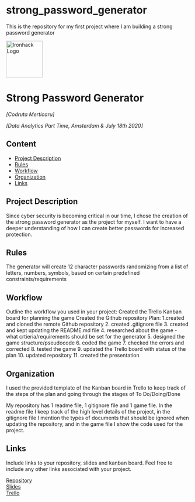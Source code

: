 # strong_password_generator
This is the repository for my first project where I am building a strong password generator

<img src="https://bit.ly/2VnXWr2" alt="Ironhack Logo" width="100"/>

# Strong Password Generator
*[Codruta Merticaru]*

*[Data Analytics Part Time, Amsterdam & July 18th 2020]*

## Content
- [Project Description](#project-description)
- [Rules](#rules)
- [Workflow](#workflow)
- [Organization](#organization)
- [Links](#links)

## Project Description
Since cyber security is becoming critical in our time, I chose the creation of the strong password generator as the project for myself. I want to have a deeper understanding of how I can create better passwords for increased protection. 

## Rules
The generator will create 12 character passwords randomizing from a list of letters, numbers, symbols, based on certain predefined constraints/requirements

## Workflow
Outline the workflow you used in your project:
Created the Trello Kanban board for planning the game
Created the Github repository
Plan: 
1.created and cloned the remote Github repository 
2. created .gitignore file
3. created and kept updating the README.md file
4. researched about the game - what crtieria/requirements should be set for the generator
5. designed the game structure/pseudocode
6. coded the game
7. checked the errors and corrected
8. tested the game
9. updated the Trello board with status of the plan
10. updated repository
11. created the presentation 

## Organization
I used the provided template of the Kanban board in Trello to keep track of the steps of the plan and going through the stages of To Do/Doing/Done

My repository has 1 readme file, 1 gitignore file and 1 game file. In the readme file I keep track of the high level details of the project, in the gitignore file I mention the types of documents that should be ignored when updating the repository, and in the game file I show the code used for the project.

## Links
Include links to your repository, slides and kanban board. Feel free to include any other links associated with your project.

[Repository](https://github.com/cmerticaru/strong_password_generator)  
[Slides](https://slides.com/)  
[Trello](https://trello.com/b/NsWbyTpv/strong-password-generator-codruta-project-1)  


